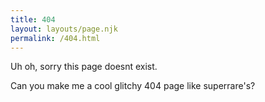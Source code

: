 ```yaml
---
title: 404
layout: layouts/page.njk
permalink: /404.html
---
```

Uh oh, sorry this page doesnt exist. 

Can you make me a cool glitchy 404 page like superrare's?
